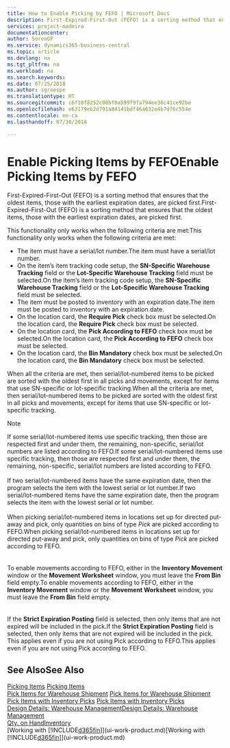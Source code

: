 ```yaml
---
title: How to Enable Picking by FEFO | Microsoft Docs
description: First-Expired-First-Out (FEFO) is a sorting method that ensures that the oldest items, those with the earliest expiration dates, are picked first.
services: project-madeira
documentationcenter: 
author: SorenGP
ms.service: dynamics365-business-central
ms.topic: article
ms.devlang: na
ms.tgt_pltfrm: na
ms.workload: na
ms.search.keywords: 
ms.date: 07/25/2018
ms.author: sgroespe
ms.translationtype: HT
ms.sourcegitcommit: c6f10f8252c00bf0a599f9fa794ee36c41ce92be
ms.openlocfilehash: e63179eb2d791a84141bdf46a632e4b7df6c554e
ms.contentlocale: en-ca
ms.lasthandoff: 07/30/2018

---
```

# <a name="enable-picking-items-by-fefo"></a><span data-ttu-id="79ff1-103">Enable Picking Items by FEFO</span><span class="sxs-lookup"><span data-stu-id="79ff1-103">Enable Picking Items by FEFO</span></span>
<span data-ttu-id="79ff1-104">First-Expired-First-Out (FEFO) is a sorting method that ensures that the oldest items, those with the earliest expiration dates, are picked first.</span><span class="sxs-lookup"><span data-stu-id="79ff1-104">First-Expired-First-Out (FEFO) is a sorting method that ensures that the oldest items, those with the earliest expiration dates, are picked first.</span></span>  

 <span data-ttu-id="79ff1-105">This functionality only works when the following criteria are met:</span><span class="sxs-lookup"><span data-stu-id="79ff1-105">This functionality only works when the following criteria are met:</span></span>  

-   <span data-ttu-id="79ff1-106">The item must have a serial/lot number.</span><span class="sxs-lookup"><span data-stu-id="79ff1-106">The item must have a serial/lot number.</span></span>  
-   <span data-ttu-id="79ff1-107">On the item’s item tracking code setup, the **SN-Specific Warehouse Tracking** field or the **Lot-Specific Warehouse Tracking** field must be selected.</span><span class="sxs-lookup"><span data-stu-id="79ff1-107">On the item’s item tracking code setup, the **SN-Specific Warehouse Tracking** field or the **Lot-Specific Warehouse Tracking** field must be selected.</span></span>  
-   <span data-ttu-id="79ff1-108">The item must be posted to inventory with an expiration date.</span><span class="sxs-lookup"><span data-stu-id="79ff1-108">The item must be posted to inventory with an expiration date.</span></span>  
-   <span data-ttu-id="79ff1-109">On the location card, the **Require Pick** check box must be selected.</span><span class="sxs-lookup"><span data-stu-id="79ff1-109">On the location card, the **Require Pick** check box must be selected.</span></span>  
-   <span data-ttu-id="79ff1-110">On the location card, the **Pick According to FEFO** check box must be selected.</span><span class="sxs-lookup"><span data-stu-id="79ff1-110">On the location card, the **Pick According to FEFO** check box must be selected.</span></span>  
-   <span data-ttu-id="79ff1-111">On the location card, the **Bin Mandatory** check box must be selected.</span><span class="sxs-lookup"><span data-stu-id="79ff1-111">On the location card, the **Bin Mandatory** check box must be selected.</span></span>  

 <span data-ttu-id="79ff1-112">When all the criteria are met, then serial/lot-numbered items to be picked are sorted with the oldest first in all picks and movements, except for items that use SN-specific or lot-specific tracking.</span><span class="sxs-lookup"><span data-stu-id="79ff1-112">When all the criteria are met, then serial/lot-numbered items to be picked are sorted with the oldest first in all picks and movements, except for items that use SN-specific or lot-specific tracking.</span></span>  

> [!NOTE]  
> <span data-ttu-id="79ff1-113">If some serial/lot-numbered items use specific tracking, then those are respected first and under them, the remaining, non-specific, serial/lot numbers are listed according to FEFO.</span><span class="sxs-lookup"><span data-stu-id="79ff1-113">If some serial/lot-numbered items use specific tracking, then those are respected first and under them, the remaining, non-specific, serial/lot numbers are listed according to FEFO.</span></span>
<br /><br />
<span data-ttu-id="79ff1-114">If two serial/lot-numbered items have the same expiration date, then the program selects the item with the lowest serial or lot number.</span><span class="sxs-lookup"><span data-stu-id="79ff1-114">If two serial/lot-numbered items have the same expiration date, then the program selects the item with the lowest serial or lot number.</span></span>
<br /><br />
<span data-ttu-id="79ff1-115">When picking serial/lot-numbered items in locations set up for directed put-away and pick, only quantities on bins of type *Pick* are picked according to FEFO.</span><span class="sxs-lookup"><span data-stu-id="79ff1-115">When picking serial/lot-numbered items in locations set up for directed put-away and pick, only quantities on bins of type *Pick* are picked according to FEFO.</span></span>  
<br /><br />
<span data-ttu-id="79ff1-116">To enable movements according to FEFO, either in the **Inventory Movement** window or the **Movement Worksheet** window, you must leave the **From Bin** field empty.</span><span class="sxs-lookup"><span data-stu-id="79ff1-116">To enable movements according to FEFO, either in the **Inventory Movement** window or the **Movement Worksheet** window, you must leave the **From Bin** field empty.</span></span>  
<br /><br />
<span data-ttu-id="79ff1-117">If the **Strict Expiration Posting** field is selected, then only items that are not expired will be included in the pick.</span><span class="sxs-lookup"><span data-stu-id="79ff1-117">If the **Strict Expiration Posting** field is selected, then only items that are not expired will be included in the pick.</span></span> <span data-ttu-id="79ff1-118">This applies even if you are not using Pick according to FEFO.</span><span class="sxs-lookup"><span data-stu-id="79ff1-118">This applies even if you are not using Pick according to FEFO.</span></span>

## <a name="see-also"></a><span data-ttu-id="79ff1-119">See Also</span><span class="sxs-lookup"><span data-stu-id="79ff1-119">See Also</span></span>  
<span data-ttu-id="79ff1-120">[Picking Items](warehouse-pick-items.md) </span><span class="sxs-lookup"><span data-stu-id="79ff1-120">[Picking Items](warehouse-pick-items.md) </span></span>  
<span data-ttu-id="79ff1-121">[Pick Items for Warehouse Shipment](warehouse-how-to-pick-items-for-warehouse-shipment.md) </span><span class="sxs-lookup"><span data-stu-id="79ff1-121">[Pick Items for Warehouse Shipment](warehouse-how-to-pick-items-for-warehouse-shipment.md) </span></span>  
<span data-ttu-id="79ff1-122">[Pick Items with Inventory Picks](warehouse-how-to-pick-items-with-inventory-picks.md) </span><span class="sxs-lookup"><span data-stu-id="79ff1-122">[Pick Items with Inventory Picks](warehouse-how-to-pick-items-with-inventory-picks.md) </span></span>  
[<span data-ttu-id="79ff1-123">Design Details: Warehouse Management</span><span class="sxs-lookup"><span data-stu-id="79ff1-123">Design Details: Warehouse Management</span></span>](design-details-warehouse-management.md)  
[<span data-ttu-id="79ff1-124">Qty. on Hand</span><span class="sxs-lookup"><span data-stu-id="79ff1-124">Inventory</span></span>](inventory-manage-inventory.md)  
<span data-ttu-id="79ff1-125">[Working with [!INCLUDE[d365fin](includes/d365fin_md.md)]](ui-work-product.md)</span><span class="sxs-lookup"><span data-stu-id="79ff1-125">[Working with [!INCLUDE[d365fin](includes/d365fin_md.md)]](ui-work-product.md)</span></span>

